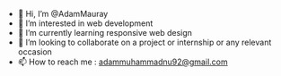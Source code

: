 - 👋 Hi, I’m @AdamMauray
- 👀 I’m interested in web development
- 🌱 I’m currently learning responsive web design
- 💞️ I’m looking to collaborate on a project or internship or any relevant occasion
- 📫 How to reach me : adammuhammadnu92@gmail.com

<!---
AdamMauray/AdamMauray is a ✨ special ✨ repository because its `README.md` (this file) appears on your GitHub profile.
You can click the Preview link to take a look at your changes.
--->
